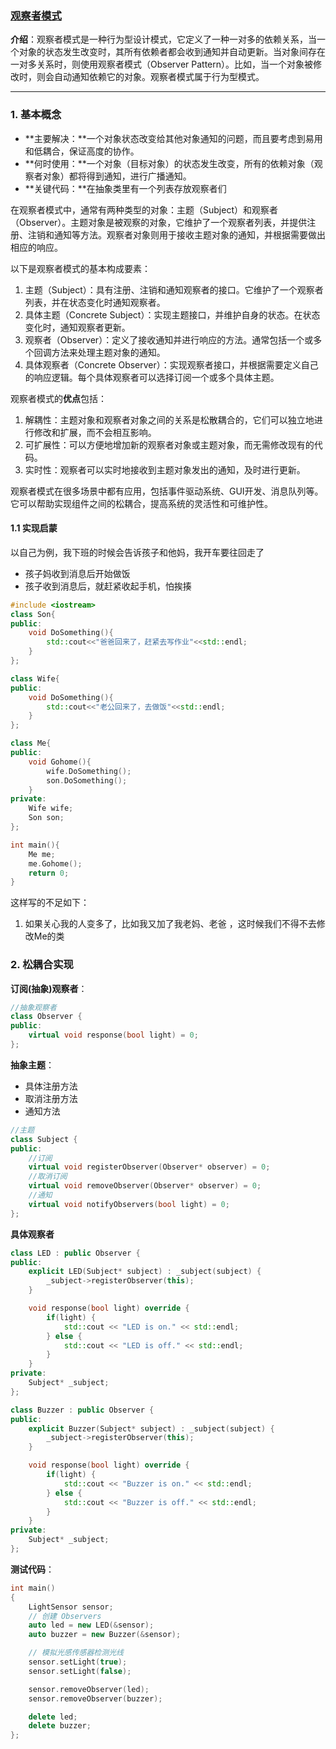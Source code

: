 ### [观察者模式](#)

**介绍**：观察者模式是一种行为型设计模式，它定义了一种一对多的依赖关系，当一个对象的状态发生改变时，其所有依赖者都会收到通知并自动更新。当对象间存在一对多关系时，则使用观察者模式（Observer Pattern）。比如，当一个对象被修改时，则会自动通知依赖它的对象。观察者模式属于行为型模式。

-----



### 1. 基本概念

* **主要解决：**一个对象状态改变给其他对象通知的问题，而且要考虑到易用和低耦合，保证高度的协作。
* **何时使用：**一个对象（目标对象）的状态发生改变，所有的依赖对象（观察者对象）都将得到通知，进行广播通知。
* **关键代码：**在抽象类里有一个列表存放观察者们





在观察者模式中，通常有两种类型的对象：主题（Subject）和观察者（Observer）。主题对象是被观察的对象，它维护了一个观察者列表，并提供注册、注销和通知等方法。观察者对象则用于接收主题对象的通知，并根据需要做出相应的响应。

以下是观察者模式的基本构成要素：

1. 主题（Subject）：具有注册、注销和通知观察者的接口。它维护了一个观察者列表，并在状态变化时通知观察者。
2. 具体主题（Concrete Subject）：实现主题接口，并维护自身的状态。在状态变化时，通知观察者更新。
3. 观察者（Observer）：定义了接收通知并进行响应的方法。通常包括一个或多个回调方法来处理主题对象的通知。
4. 具体观察者（Concrete Observer）：实现观察者接口，并根据需要定义自己的响应逻辑。每个具体观察者可以选择订阅一个或多个具体主题。

观察者模式的**优点**包括：

1. 解耦性：主题对象和观察者对象之间的关系是松散耦合的，它们可以独立地进行修改和扩展，而不会相互影响。
2. 可扩展性：可以方便地增加新的观察者对象或主题对象，而无需修改现有的代码。
3. 实时性：观察者可以实时地接收到主题对象发出的通知，及时进行更新。

观察者模式在很多场景中都有应用，包括事件驱动系统、GUI开发、消息队列等。它可以帮助实现组件之间的松耦合，提高系统的灵活性和可维护性。

#### 1.1 实现启蒙

以自己为例，我下班的时候会告诉孩子和他妈，我开车要往回走了

- 孩子妈收到消息后开始做饭
- 孩子收到消息后，就赶紧收起手机，怕挨揍



```cpp
#include <iostream>
class Son{
public:
    void DoSomething(){
        std::cout<<"爸爸回来了，赶紧去写作业"<<std::endl;
    }
};

class Wife{
public:
    void DoSomething(){
        std::cout<<"老公回来了，去做饭"<<std::endl;
    }
};

class Me{
public:
    void Gohome(){
        wife.DoSomething();
        son.DoSomething();
    }
private:
    Wife wife;
    Son son;
};

int main(){
    Me me;
    me.Gohome();
    return 0;
}
```

这样写的不足如下：

1. 如果关心我的人变多了，比如我又加了我老妈、老爸 ，这时候我们不得不去修改Me的类



### 2. 松耦合实现

**订阅(抽象)观察者**：

```cpp
//抽象观察者
class Observer {
public:
    virtual void response(bool light) = 0;
};
```

**抽象主题**：

* 具体注册方法
* 取消注册方法
* 通知方法

```cpp
//主题
class Subject {
public:
    //订阅
    virtual void registerObserver(Observer* observer) = 0;
    //取消订阅
    virtual void removeObserver(Observer* observer) = 0;
    //通知
    virtual void notifyObservers(bool light) = 0;
};
```

**具体观察者**

```cpp
class LED : public Observer {
public:
    explicit LED(Subject* subject) : _subject(subject) {
        _subject->registerObserver(this);
    }

    void response(bool light) override {
        if(light) {
            std::cout << "LED is on." << std::endl;
        } else {
            std::cout << "LED is off." << std::endl;
        }
    }
private:
    Subject* _subject;
};

class Buzzer : public Observer {
public:
    explicit Buzzer(Subject* subject) : _subject(subject) {
        _subject->registerObserver(this);
    }

    void response(bool light) override {
        if(light) {
            std::cout << "Buzzer is on." << std::endl;
        } else {
            std::cout << "Buzzer is off." << std::endl;
        }
    }
private:
    Subject* _subject;
};
```

**测试代码**：

```cpp
int main()
{
    LightSensor sensor;
    // 创建 Observers
    auto led = new LED(&sensor);
    auto buzzer = new Buzzer(&sensor);

    // 模拟光感传感器检测光线
    sensor.setLight(true);
    sensor.setLight(false);

    sensor.removeObserver(led);
    sensor.removeObserver(buzzer);

    delete led;
    delete buzzer;
};
```

